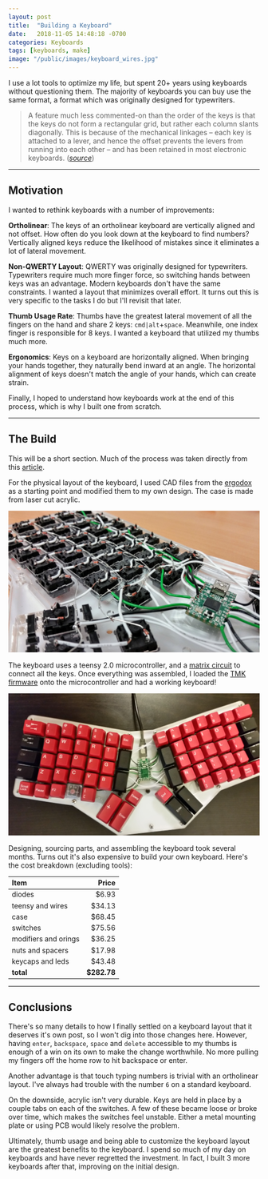 ```yaml
---
layout: post
title:  "Building a Keyboard"
date:   2018-11-05 14:48:18 -0700
categories: Keyboards
tags: [keyboards, make]
image: "/public/images/keyboard_wires.jpg"
---
```


I use a lot tools to optimize my life, but spent 20+ years using keyboards without questioning them. The majority of keyboards you can buy use the same format, a format which was originally designed for typewriters.

> A feature much less commented-on than the order of the keys is that the keys do not form a rectangular grid, but rather each column slants diagonally. This is because of the mechanical linkages – each key is attached to a lever, and hence the offset prevents the levers from running into each other – and has been retained in most electronic keyboards. (<cite><a href="https://en.wikipedia.org/wiki/QWERTY#Properties" target="_blank_">source</a></cite>)

****

## Motivation

I wanted to rethink keyboards with a number of improvements:

**Ortholinear**: The keys of an ortholinear keyboard are vertically aligned and not offset. How often do you look down at the keyboard to find numbers? Vertically aligned keys reduce the likelihood of mistakes since it eliminates a lot of lateral movement.

**Non-QWERTY Layout**: QWERTY was originally designed for typewriters. Typewriters require much more finger force, so switching hands between keys was an advantage. Modern keyboards don't have the same constraints. I wanted a layout that minimizes overall effort. It turns out this is very specific to the tasks I do but I'll revisit that later.

**Thumb Usage Rate**: Thumbs have the greatest lateral movement of all the fingers on the hand and share 2 keys: `cmd|alt`+`space`. Meanwhile, one index finger is responsible for 8 keys. I wanted a keyboard that utilized my thumbs much more.

**Ergonomics**: Keys on a keyboard are horizontally aligned. When bringing your hands together, they naturally bend inward at an angle. The horizontal alignment of keys doesn't match the angle of your hands, which can create strain.


Finally, I hoped to understand how keyboards work at the end of this process, which is why I built one from scratch.

****

## The Build
This will be a short section. Much of the process was taken directly from this <a href="https://gizmodo.com/i-built-a-keyboard-from-scratch-1649325860" target="_blank">article</a>.

For the physical layout of the keyboard, I used CAD files from the <a href="https://www.ergodox.io/" target="_target">ergodox</a> as a starting point and modified them to my own design. The case is made from laser cut acrylic.

![keyboard](/public/images/keyboard_open.jpg "keyboard")

The keyboard uses a teensy 2.0 microcontroller, and a <a href="https://en.wikipedia.org/wiki/Keyboard_matrix_circuit" target="_blank">matrix circuit</a> to connect all the keys. Once everything was assembled, I loaded the <a href="https://github.com/tmk/tmk_keyboard" target="_blank">TMK firmware</a> onto the microcontroller and had a working keyboard!

![keyboard](/public/images/keyboard_finished.jpg "keyboard")

Designing, sourcing parts, and assembling the keyboard took several months. Turns out it's also expensive to build your own keyboard. Here's the cost breakdown (excluding tools):

| Item                  |  Price  |
| :-------------------- | -------:|
| diodes                |   $6.93 |
| teensy and wires      |  $34.13 |
| case                  |  $68.45 |
| switches              |  $75.56 |
| modifiers and orings  |  $36.25 |
| nuts and spacers      |  $17.98 |
| keycaps and leds      |  $43.48 |
| **total**             | **$282.78** |


****

## Conclusions

There's so many details to how I finally settled on a keyboard layout that it deserves it's own post, so I won't dig into those changes here. However, having `enter`, `backspace`, `space` and `delete` accessible to my thumbs is enough of a win on its own to make the change worthwhile. No more pulling my fingers off the home row to hit backspace or enter.

Another advantage is that touch typing numbers is trivial with an ortholinear layout. I've always had trouble with the number `6` on a standard keyboard.

On the downside, acrylic isn't very durable. Keys are held in place by a couple tabs on each of the switches. A few of these became loose or broke over time, which makes the switches feel unstable. Either a metal mounting plate or using PCB would likely resolve the problem.

Ultimately, thumb usage and being able to customize the keyboard layout are the greatest benefits to the keyboard. I spend so much of my day on keyboards and have never regretted the investment. In fact, I built 3 more keyboards after that, improving on the initial design.
